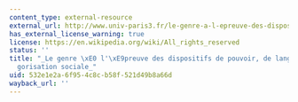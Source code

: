 ```yaml
---
content_type: external-resource
external_url: http://www.univ-paris3.fr/le-genre-a-l-epreuve-des-dispositifs-de-pouvoir-de-langage-et-de-categorisation-sociale-32327.kjsp
has_external_license_warning: true
license: https://en.wikipedia.org/wiki/All_rights_reserved
status: ''
title: "_Le genre \xE0 l'\xE9preuve des dispositifs de pouvoir, de langage et de cat\xE9\
  gorisation sociale_"
uid: 532e1e2a-6f95-4c8c-b58f-521d49b8a66d
wayback_url: ''
---
```

